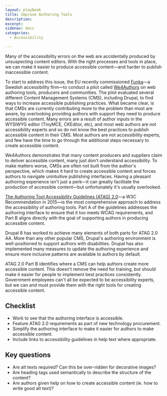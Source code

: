 ```yaml
---
layout: playbook
title: Improve Authoring Tools
description:
excerpt:
sidenav: docs
categories:
  - Accessibility

---
```


Many of the accessibility errors on the web are accidentally produced by unsuspecting content editors. With the right processes and tools in place, we can make it easier to produce accessible content—and harder to publish inaccessible content.

To start to address this issue, the EU recently commissioned [Funka](https://www.funka.com/)—a Swedish accessibility firm—to conduct a pilot called [We4Authors](https://www.funka.com/en/projekt/we4authors/) on web authoring tools, producers and communities. The pilot evaluated several different Content Management Systems (CMS), including Drupal, to find ways to increase accessible publishing practices. What became clear, is that CMSs are currently contributing more to the problem than most are aware, by overlooking providing authors with support they need to produce accessible content. Many errors are a result of author inputs in the WYSIWYG editor (TinyMCE, CKEditor, etc), and most web authors are not accessibility experts and so do not know the best practices to publish accessible content in their CMS. Most authors are not accessibility experts, and few have the time to go through the additional steps necessary to create accessible content.

We4Authors demonstrates that many content producers and suppliers claim to deliver accessible content, many just don't understand accessibility. To make matters worse, CMSs are often not built from the author's perspective, which makes it hard to create accessible content and forces authors to navigate unintuitive publishing interfaces. Having a pleasant authoring experience isn't just a perk—it can greatly facilitate the production of accessible content—but unfortunately it's usually overlooked.

[The Authoring Tool Accessibility Guidelines (ATAG) 2.0](https://www.w3.org/WAI/standards-guidelines/atag/)—a W3C Recommendation in 2015—is the most comprehensive approach to address the accessibility of authoring tools. Part A of the guidelines addresses the authoring interface to ensure that it too meets WCAG requirements, and Part B aligns directly with the goal of supporting authors in producing accessible content.

Drupal 8 has worked to achieve many elements of both parts for ATAG 2.0 AA. More than any other popular CMS, Drupal's authoring environment is well-positioned to support authors with disabilities. Drupal has also implemented many measures to update the authoring experience and ensure more inclusive patterns are available to authors by default.

ATAG 2.0 Part B identifies where a CMS can help authors create more accessible content. This doesn't remove the need for training, but should make it easier for people to implement best practices consistently. Government employees can't all be expected to be accessibility experts, but we can and must provide them with the right tools for creating accessible content.

## Checklist

* Work to see that the authoring interface is accessible.
* Feature ATAG 2.0 requirements as part of new technology procurement.
* Simplify the authoring interface to make it easier for authors to make accessible content.
* Include links to accessibility guidelines in help text where appropriate.

## Key questions

* Are alt texts required? Can this be over-ridden for decorative images?
* Are heading tags used semantically to describe the structure of the content?
* Are authors given help on how to create accessible content (ie. how to write good alt text)?
